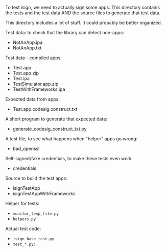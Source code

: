 To test isign, we need to actually sign some apps. This directory contains
the tests and the test data AND the source files to generate that test data.

This directory includes a lot of stuff. It could probably be better organized.

Test data: to check that the library can detect non-apps:
* NotAnApp.ipa
* NotAnApp.txt

Test data - compiled apps:
* Test.app
* Test.app.zip
* Test.ipa
* TestSimulator.app.zip
* TestWithFrameworks.ipa

Expected data from apps:
* Test.app.codesig.construct.txt

A short program to generate that expected data:
* generate_codesig_construct_txt.py

A test file, to see what happens when "helper" apps go wrong:
* bad_openssl

Self-signed/fake credentials, to make these tests even work
* credentials

Source to build the test apps:
* isignTestApp
* isignTestAppWithFrameworks

Helper for tests:
* `monitor_temp_file.py`
* `helpers.py`

Actual test code:
* `isign_base_test.py`
* `test_*.py:`   
